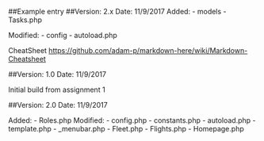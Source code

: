 ##Example entry
##Version: 2.x
Date:	 11/9/2017
Added:
	- models
    		- Tasks.php
	
Modified:
	- config
    		- autoload.php

CheatSheet
https://github.com/adam-p/markdown-here/wiki/Markdown-Cheatsheet



##Version: 1.0
Date:	 11/9/2017

Initial build from assignment 1

##Version: 2.0
Date:    11/9/2017

Added:
        - Roles.php
Modified:
        - config.php
        - constants.php
        - autoload.php
        - template.php
        - _menubar.php
        - Fleet.php
        - Flights.php
        - Homepage.php

